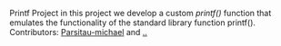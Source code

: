 Printf Project
in this project we develop a custom  _printf()_ function that 
emulates the functionality of the standard library function printf().
Contributors: [Parsitau-michael](https://github.com/Parsitau-michael?tab=overview&from=2023-08-01&to=2023-08-31)
	and   [..]()
